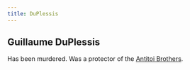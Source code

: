 ```yaml
---
title: DuPlessis
---
```


Guillaume DuPlessis
----

Has been murdered. Was a protector of the [Antitoi Brothers](/characters/Antitoi_Brothers).
